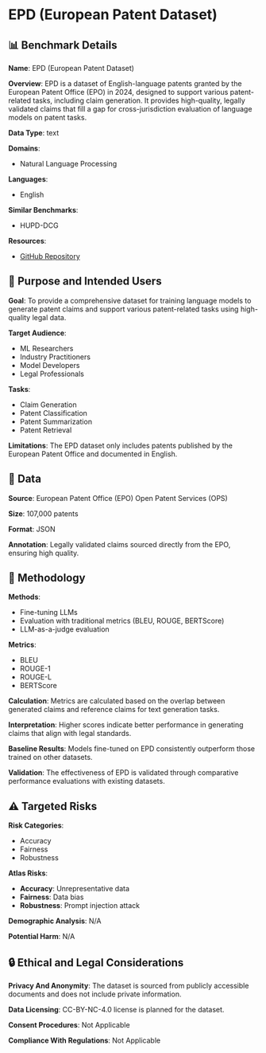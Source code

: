 # EPD (European Patent Dataset)

## 📊 Benchmark Details

**Name**: EPD (European Patent Dataset)

**Overview**: EPD is a dataset of English-language patents granted by the European Patent Office (EPO) in 2024, designed to support various patent-related tasks, including claim generation. It provides high-quality, legally validated claims that fill a gap for cross-jurisdiction evaluation of language models on patent tasks.

**Data Type**: text

**Domains**:
- Natural Language Processing

**Languages**:
- English

**Similar Benchmarks**:
- HUPD-DCG

**Resources**:
- [GitHub Repository](https://github.com/scylj1/EPDdocuments)

## 🎯 Purpose and Intended Users

**Goal**: To provide a comprehensive dataset for training language models to generate patent claims and support various patent-related tasks using high-quality legal data.

**Target Audience**:
- ML Researchers
- Industry Practitioners
- Model Developers
- Legal Professionals

**Tasks**:
- Claim Generation
- Patent Classification
- Patent Summarization
- Patent Retrieval

**Limitations**: The EPD dataset only includes patents published by the European Patent Office and documented in English.

## 💾 Data

**Source**: European Patent Office (EPO) Open Patent Services (OPS)

**Size**: 107,000 patents

**Format**: JSON

**Annotation**: Legally validated claims sourced directly from the EPO, ensuring high quality.

## 🔬 Methodology

**Methods**:
- Fine-tuning LLMs
- Evaluation with traditional metrics (BLEU, ROUGE, BERTScore)
- LLM-as-a-judge evaluation

**Metrics**:
- BLEU
- ROUGE-1
- ROUGE-L
- BERTScore

**Calculation**: Metrics are calculated based on the overlap between generated claims and reference claims for text generation tasks.

**Interpretation**: Higher scores indicate better performance in generating claims that align with legal standards.

**Baseline Results**: Models fine-tuned on EPD consistently outperform those trained on other datasets.

**Validation**: The effectiveness of EPD is validated through comparative performance evaluations with existing datasets.

## ⚠️ Targeted Risks

**Risk Categories**:
- Accuracy
- Fairness
- Robustness

**Atlas Risks**:
- **Accuracy**: Unrepresentative data
- **Fairness**: Data bias
- **Robustness**: Prompt injection attack

**Demographic Analysis**: N/A

**Potential Harm**: N/A

## 🔒 Ethical and Legal Considerations

**Privacy And Anonymity**: The dataset is sourced from publicly accessible documents and does not include private information.

**Data Licensing**: CC-BY-NC-4.0 license is planned for the dataset.

**Consent Procedures**: Not Applicable

**Compliance With Regulations**: Not Applicable
